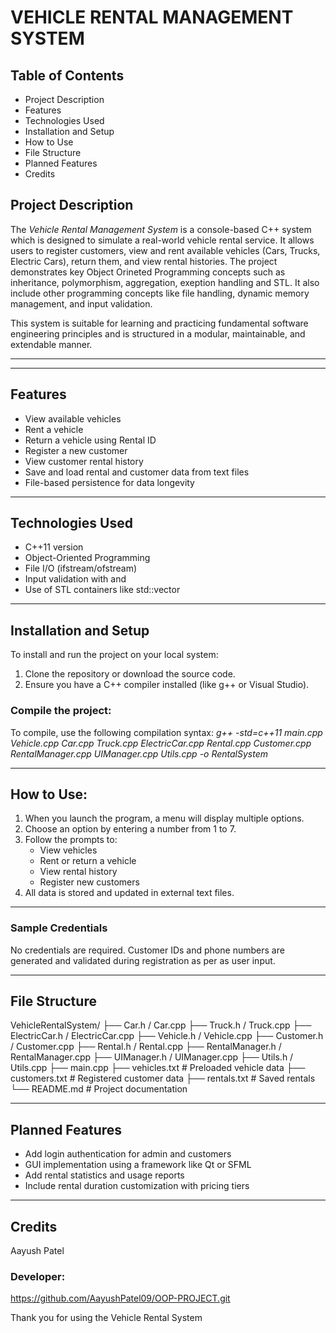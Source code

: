 # VEHICLE RENTAL MANAGEMENT SYSTEM

## Table of Contents

- Project Description
- Features
- Technologies Used
- Installation and Setup
- How to Use
- File Structure
- Planned Features
- Credits

## Project Description

The *Vehicle Rental Management System* is a console-based C++ system which is designed to simulate a real-world vehicle rental service. It allows users to register customers, view and rent available vehicles (Cars, Trucks, Electric Cars), return them, and view rental histories. The project demonstrates key Object Orineted Programming concepts such as inheritance, polymorphism, aggregation, exeption handling and STL. It also include other programming concepts like file handling, dynamic memory management, and input validation.

This system is suitable for learning and practicing fundamental software engineering principles and is structured in a modular, maintainable, and extendable manner.

---

---

## Features

- View available vehicles
- Rent a vehicle
- Return a vehicle using Rental ID
- Register a new customer
- View customer rental history
- Save and load rental and customer data from text files
- File-based persistence for data longevity

---

## Technologies Used

- C++11 version
- Object-Oriented Programming
- File I/O (ifstream/ofstream)
- Input validation with <regex> and <limits>
- Use of STL containers like std::vector

---

## Installation and Setup

To install and run the project on your local system:

1. Clone the repository or download the source code.
2. Ensure you have a C++ compiler installed (like g++ or Visual Studio).

### Compile the project:

To compile, use the following compilation syntax:
*g++ -std=c++11 main.cpp Vehicle.cpp Car.cpp Truck.cpp ElectricCar.cpp Rental.cpp Customer.cpp RentalManager.cpp UIManager.cpp Utils.cpp -o RentalSystem*

---

## How to Use:

1. When you launch the program, a menu will display multiple options.
2. Choose an option by entering a number from 1 to 7.
3. Follow the prompts to:
   - View vehicles
   - Rent or return a vehicle
   - View rental history
   - Register new customers
4. All data is stored and updated in external text files.

---

### Sample Credentials

No credentials are required. Customer IDs and phone numbers are generated and validated during registration as per as user input.

---

## File Structure

VehicleRentalSystem/
├── Car.h / Car.cpp
├── Truck.h / Truck.cpp
├── ElectricCar.h / ElectricCar.cpp
├── Vehicle.h / Vehicle.cpp
├── Customer.h / Customer.cpp
├── Rental.h / Rental.cpp
├── RentalManager.h / RentalManager.cpp
├── UIManager.h / UIManager.cpp
├── Utils.h / Utils.cpp
├── main.cpp
├── vehicles.txt # Preloaded vehicle data
├── customers.txt # Registered customer data
├── rentals.txt # Saved rentals
└── README.md # Project documentation

---

## Planned Features

- Add login authentication for admin and customers
- GUI implementation using a framework like Qt or SFML
- Add rental statistics and usage reports
- Include rental duration customization with pricing tiers

---

## Credits

Aayush Patel

### Developer:

https://github.com/AayushPatel09/OOP-PROJECT.git

Thank you for using the Vehicle Rental System
